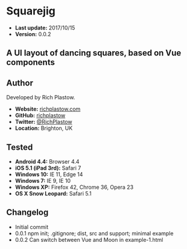 Squarejig
=========

+ __Last update:__  2017/10/15
+ __Version:__      0.0.2

A UI layout of dancing squares, based on Vue components
-------------------------------------------------------


Author
------
Developed by Rich Plastow.

+ __Website:__      [richplastow.com](http://richplastow.com/)
+ __GitHub:__       [richplastow](https://github.com/richplastow)
+ __Twitter:__      [@RichPlastow](https://twitter.com/RichPlastow)
+ __Location:__     Brighton, UK


Tested
------
+ __Android 4.4:__         Browser 4.4
+ __iOS 5.1 (iPad 3rd):__  Safari 7
+ __Windows 10:__          IE 11, Edge 14
+ __Windows 7:__           IE 9, IE 10
+ __Windows XP:__          Firefox 42, Chrome 36, Opera 23
+ __OS X Snow Leopard:__   Safari 5.1


Changelog
---------
+ Initial commit
+ 0.0.1    npm init; .gitignore; dist, src and support; minimal example
+ 0.0.2    Can switch between Vue and Moon in example-1.html
